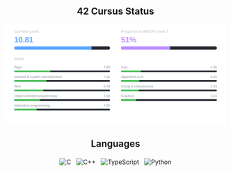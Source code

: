 <div align="center">

## 42 Cursus Status
![42 Cursus Progress](https://github.com/Supa96z/42Tracker/blob/main/progress.svg?raw=true)

## Languages
<p> 
  <img src="https://cdn.simpleicons.org/c/A8B9CC" alt="C" width="40" height="40" style="vertical-align:middle; margin:4px;">
  <img src="https://cdn.simpleicons.org/cplusplus/A8B9CC" alt="C++" width="40" height="40" style="vertical-align:middle; margin:4px;">
  <img src="https://cdn.simpleicons.org/typescript/A8B9CC" alt="TypeScript" width="40" height="40" style="vertical-align:middle; margin:4px;">
  <img src="https://cdn.simpleicons.org/python/A8B9CC" alt="Python" width="40" height="40" style="vertical-align:middle; margin:4px;">
</p>

</div>
